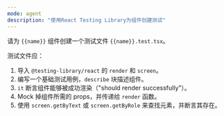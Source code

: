 ```yaml
---
mode: agent
description: "使用React Testing Library为组件创建测试"
---
```


请为 `{{name}}` 组件创建一个测试文件 `{{name}}.test.tsx`。

测试文件应：
1.  导入 `@testing-library/react` 的 `render` 和 `screen`。
2.  编写一个基础测试用例，`describe` 块描述组件。
3.  `it` 断言组件能够被成功渲染（"should render successfully"）。
4.  Mock 掉组件所需的 props，并传递给 `render` 函数。
5.  使用 `screen.getByText` 或 `screen.getByRole` 来查找元素，并断言其存在。